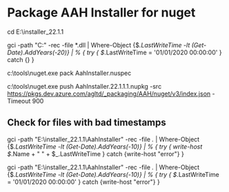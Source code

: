 # Package AAH Installer for nuget
cd E:\installer_22.1.1

gci -path "C:\" -rec -file *.dll | Where-Object {$_.LastWriteTime -lt (Get-Date).AddYears(-20)} | %  { try { $_.LastWriteTime = '01/01/2020 00:00:00' } catch {} }

c:\tools\nuget.exe pack AahInstaller.nuspec


c:\tools\nuget.exe push AahInstaller.22.1.1.1.nupkg -src https://pkgs.dev.azure.com/agltd/_packaging/AAH/nuget/v3/index.json -Timeout 900



## Check for files with bad timestamps
gci -path "E:\installer_22.1.1\AahInstaller" -rec -file *.* | Where-Object {$_.LastWriteTime -lt (Get-Date).AddYears(-10)} | %  { try { write-host $_.Name + " " + $_.LastWriteTime } catch {write-host "error"} }

gci -path "E:\installer_22.1.1\AahInstaller" -rec -file *.* | Where-Object {$_.LastWriteTime -lt (Get-Date).AddYears(-10)} | %  { try { $_.LastWriteTime = '01/01/2020 00:00:00' } catch {write-host "error"} }